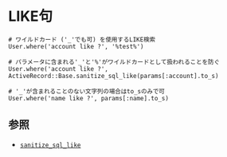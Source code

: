 # LIKE句
```
# ワイルドカード ('_'でも可) を使用するLIKE検索
User.where('account like ?', '%test%')

# パラメータに含まれる'_'と'%'がワイルドカードとして扱われることを防ぐ
User.where('account like ?', ActiveRecord::Base.sanitize_sql_like(params[:account].to_s)

# '_'が含まれることのない文字列の場合はto_sのみで可
User.where('name like ?', params[:name].to_s)
```

## 参照
- [`sanitize_sql_like`](https://api.rubyonrails.org/classes/ActiveRecord/Sanitization/ClassMethods.html#method-i-sanitize_sql_like)
